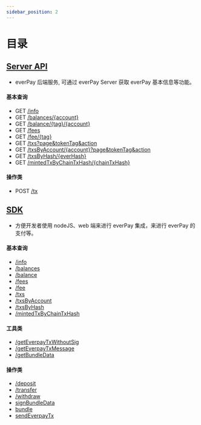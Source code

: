```yaml
---
sidebar_position: 2
---
```


# 目录

##  [Server API](../server-api/intro.md)
* everPay 后端服务, 可通过 everPay Server 获取 everPay 基本信息等功能。

#### 基本查询
  * GET [/info](../server-api/basic-api/info.md)
  * GET [/balances/{account}](../server-api/basic-api/balances.md)
  * GET [/balance/{tag}/{account}](../server-api/basic-api/balance.md)
  * GET [/fees](../server-api/basic-api/fees.md)
  * GET [/fee/{tag}](../server-api/basic-api/fee.md)
  * GET [/txs?page&tokenTag&action](../server-api/basic-api/txs.md)
  * GET [/txsByAccount/{account}?page&tokenTag&action](../server-api/basic-api/txsByAccount.md)
  * GET [/txsByHash/{everHash}](../server-api/basic-api/txByHash.md)
  * GET [/mintedTxByChainTxHash/{chainTxHash}](../server-api/basic-api/mintedTxByChainTxHash.md)
#### 操作类
  * POST [/tx](../server-api//operation-api/tx.md)

## [SDK](../SDK/everpay-js.md)
* 方便开发者使用 nodeJS、web 端来进行 everPay 集成，来进行 everPay 的支付等。
#### 基本查询
  * [/info](../SDK/everpay-js/basic-api/info.md)
  * [/balances](../SDK/everpay-js/basic-api/balances.md)
  * [/balance](../SDK/everpay-js/basic-api/balance.md)
  * [/fees](../SDK/everpay-js/basic-api/fees.md)
  * [/fee](../SDK/everpay-js/basic-api/fee.md)
  * [/txs](../SDK/everpay-js/basic-api/txs.md)
  * [/txsByAccount](../SDK/everpay-js/basic-api/txsByAccount.md)
  * [/txsByHash](../SDK/everpay-js/basic-api/txByHash.md)
  * [/mintedTxByChainTxHash](../SDK/everpay-js/basic-api/mintedTxByChainTxHash.md)
#### 工具类
  * [/getEverpayTxWithoutSig](../SDK/everpay-js/tool-api/getEverpayTxWithoutSig.md)
  * [/getEverpayTxMessage](../SDK//everpay-js/tool-api/getEverpayTxMessage.md)
  * [/getBundleData](../SDK/everpay-js/tool-api/getBundleData.md)
#### 操作类
  * [/deposit](../SDK/everpay-js/operation-api/deposit.md)
  * [/transfer](../SDK/everpay-js/operation-api/transfer.md)
  * [/withdraw](../SDK/everpay-js/operation-api/withdraw.md)
  * [signBundleData](../SDK/everpay-js/operation-api/signBundleData.md)
  * [bundle](../SDK/everpay-js/operation-api/bundle.md)
  * [sendEverpayTx](../SDK/everpay-js//operation-api/sendEverpayTx.md)